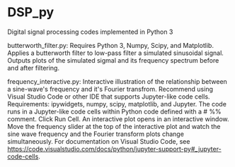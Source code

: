 # DSP_py
Digital signal processing codes implemented in Python 3

butterworth_filter.py:
Requires Python 3, Numpy, Scipy, and Matplotlib.
Applies a butterworth filter to low-pass filter a simulated sinusoidal
signal. Outputs plots of the simulated sigmal and its frequency 
spectrum before and after filtering.

frequency_interactive.py:
Interactive illustration of the relationship between a sine-wave's frequency and it's Fourier transfrom.
Recommend using Visual Studio Code or other IDE that supports Jupyter-like code cells. Requirements: ipywidgets, numpy, scipy, matplotlib, and Jupyter. The code runs in a Jupyter-like code cells within Python code defined with a # %% comment. Click Run Cell. An interactive plot opens in an interactive window. Move the frequency slider at the top of the interactive plot and watch the sine wave frequency and the Fourier transform plots change simultaneously. For documentation on Visual Studio Code, see https://code.visualstudio.com/docs/python/jupyter-support-py#_jupyter-code-cells. 

